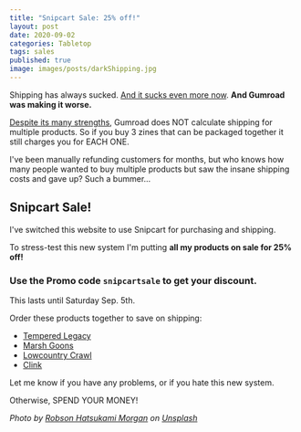 ```yaml
---
title: "Snipcart Sale: 25% off!"
layout: post
date: 2020-09-02
categories: Tabletop
tags: sales
published: true
image: images/posts/darkShipping.jpg
---
```


Shipping has always sucked. [And it sucks even more now](https://actionnetwork.org/petitions/save-the-us-postal-service). **And Gumroad was making it worse.**

[Despite its many strengths](/david/2020/07/GumroadShipping), Gumroad does NOT calculate shipping for multiple products. So if you buy 3 zines that can be packaged together it still charges you for EACH ONE. 

I've been manually refunding customers for months, but who knows how many people wanted to buy multiple products but saw the insane shipping costs and gave up? Such a bummer...

## Snipcart Sale!

I've switched this website to use Snipcart for purchasing and shipping. 

To stress-test this new system I'm putting **all my products on sale for 25% off!**

### Use the Promo code `snipcartsale` to get your discount.

This lasts until Saturday Sep. 5th.

Order these products together to save on shipping:

 - [Tempered Legacy](/tempered-legacy)
 - [Marsh Goons](/marsh-goons)
 - [Lowcountry Crawl](/lowcountry-crawl)
 - [Clink](/clink)

Let me know if you have any problems, or if you hate this new system. 

Otherwise, SPEND YOUR MONEY!

<p><i>Photo by <a href="https://unsplash.com/@robsonhmorgan?utm_source=unsplash&amp;utm_medium=referral&amp;utm_content=creditCopyText">Robson Hatsukami Morgan</a> on <a href="https://unsplash.com/s/photos/shipping?utm_source=unsplash&amp;utm_medium=referral&amp;utm_content=creditCopyText">Unsplash</a></i></p>